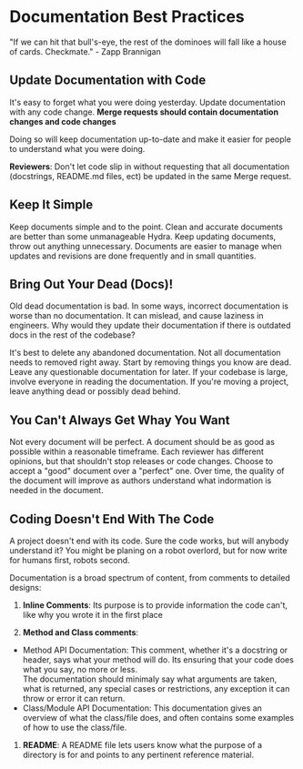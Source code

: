 # Documentation Best Practices
"If we can hit that bull's-eye, the rest of the dominoes will fall like a house
of cards. Checkmate." - Zapp Brannigan 

## Update Documentation with Code
It's easy to forget what you were doing yesterday. Update documentation with any
code change. **Merge requests should contain documentation changes and code
changes**

Doing so will keep documentation up-to-date and make it easier for people to
understand what you were doing.

**Reviewers**: Don't let code slip in without requesting that all documentation
(docstrings, README.md files, ect) be updated in the same Merge request.

## Keep It Simple
Keep documents simple and to the point. Clean and accurate documents are better 
than some unmanageable Hydra. Keep updating documents, throw out anything unnecessary.
Documents are easier to manage when updates and revisions are done frequently 
and in small quantities.

## Bring Out Your Dead (Docs)!
Old dead documentation is bad. In some ways, incorrect documentation is worse 
than no documentation. It can mislead, and cause laziness in engineers.
Why would they update their documentation if there is outdated docs in the
rest of the codebase?

It's best to delete any abandoned documentation. Not all documentation needs to
removed right away. Start by removing things you know are dead. Leave any
questionable documentation for later. If your codebase is large, involve everyone
in reading the documentation. If you're moving a project, leave anything dead or
possibly dead behind.

## You Can't Always Get Whay You Want
Not every document will be perfect. A document should be as good as possible within
a reasonable timeframe. Each reviewer has different opinions, but that shouldn't
stop releases or code changes. Choose to accept a "good" document over a "perfect"
one. Over time, the quality of the document will improve as authors understand
what indormation is needed in the document.

## Coding Doesn't End With The Code
A project doesn't end with its code. Sure the code works, but will anybody 
understand it? You might be planing on a robot overlord, but for now write
for humans first, robots second. 

Documentation is a broad spectrum of content, from comments to detailed designs:  
1. **Inline Comments**: Its purpose is to provide information the code can't,
like why you wrote it in the first place
    
1. **Method and Class comments**:  
 * Method API Documentation: This comment, whether it's a docstring or header,
says what your method will do. Its ensuring that your code does what you say,
no more or less.  
The documentation should minimaly say what arguments are taken, what is 
returned, any special cases or restrictions, any exception it can throw
or error it can return.
 * Class/Module API Documentation: This documentation gives an overview
of what the class/file does, and often contains some examples of how to
use the class/file.
    
1. **README**: A README file lets users know what the purpose of a directory
is for and points to any pertinent reference material.
    
    

